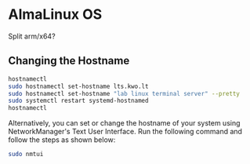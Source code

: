 # AlmaLinux OS
Split arm/x64?

## Changing the Hostname
```bash
hostnamectl
sudo hostnamectl set-hostname lts.kwo.lt
sudo hostnamectl set-hostname "lab linux terminal server" --pretty
sudo systemctl restart systemd-hostnamed
hostnamectl
```
Alternatively, you can set or change the hostname of your system using NetworkManager's Text User Interface. Run the following command and follow the steps as shown below:

```bash
sudo nmtui
```
